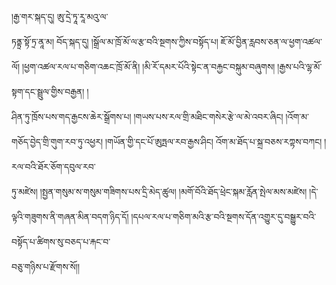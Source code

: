 ﻿  
།རྒྱ་གར་སྐད་དུ། ཨུ་དྲེ་ཏཱ་རཱ་མའུ་ལ་  
ཏནྟྲ་སྟོ་ཏྲ་ནཱ་མ། བོད་སྐད་དུ། །སྒྲོལ་མ་ཁྲོ་མོ་ལ་རྩ་བའི་སྔགས་ཀྱིས་བསྟོད་པ། ཇོ་མོ་བྱིན་རླབས་ཅན་ལ་ཕྱག་འཚལ་ལོ། །ཕྱག་འཚལ་རལ་པ་གཅིག་འཆང་ཁྲོ་མོ་ནི། །མི་རོ་དམར་པོའི་སྟེང་ན་བརྐྱང་བསྐུམ་བཞུགས། །རྒྱས་པའི་ལྷ་མོ་སྟག་དང་སྦྲུལ་གྱིས་བརྒྱན། །  
ཤིན་ཏུ་ཁྲོས་པས་གད་རྒྱངས་ཆེར་སྒྲོགས་པ། །གཡས་པས་རལ་གྲི་མཐིང་གསེར་རྩེ་ལ་མེ་འབར་ཞིང། །འོག་མ་གཅོད་བྱེད་གྲི་གུག་རབ་ཏུ་འཕྱར། །གཡོན་གྱི་དང་པོ་ཨུཏྤལ་རབ་རྒྱས་ཤིང། འོག་མ་ཐོད་པ་སྐྲ་བཅས་རཀྟས་བཀང། །རལ་བའི་ཐོར་ཅོག་དབུལ་རབ་  
ཏུ་མཛེས། །སྤྱན་གསུམ་ས་གསུམ་གཟིགས་པས་དྲི་མེད་ཚུལ། །མགོ་བོའི་ཐོད་ཕྲེང་སྐམ་རློན་སྤེལ་མས་མཛེས། །དེ་ལྟའི་གཟུགས་ནི་གཞན་མིན་བདག་ཉིད་དོ། །དཔལ་རལ་པ་གཅིག་མའི་རྩ་བའི་སྔགས་དོན་འགྱུར་དུ་བསྒྱུར་བའི་བསྟོད་པ་ཚིགས་སུ་བཅད་པ་རྐང་བ་  
བཅུ་གཉིས་པ་རྫོགས་སོ།།  
  
